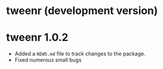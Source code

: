 # tweenr (development version)

# tweenr 1.0.2

* Added a `NEWS.md` file to track changes to the package.
* Fixed numerous small bugs
